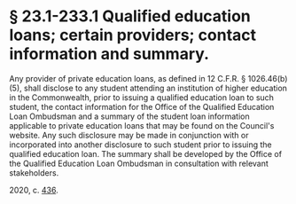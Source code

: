 # § 23.1-233.1 Qualified education loans; certain providers; contact information and summary.

<p>Any provider of private education loans, as defined in 12 C.F.R. § 1026.46(b)(5), shall disclose to any student attending an institution of higher education in the Commonwealth, prior to issuing a qualified education loan to such student, the contact information for the Office of the Qualified Education Loan Ombudsman and a summary of the student loan information applicable to private education loans that may be found on the Council's website. Any such disclosure may be made in conjunction with or incorporated into another disclosure to such student prior to issuing the qualified education loan. The summary shall be developed by the Office of the Qualified Education Loan Ombudsman in consultation with relevant stakeholders.</p><p>2020, c. <a href='http://lis.virginia.gov/cgi-bin/legp604.exe?201+ful+CHAP0436'>436</a>.</p>